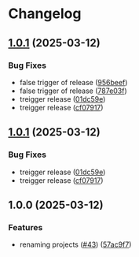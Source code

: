 # Changelog

## [1.0.1](https://github.com/pataruco/singularity-tag-test/compare/customer-api-v1.0.0...customer-api-v1.0.1) (2025-03-12)


### Bug Fixes

* false trigger of release ([956beef](https://github.com/pataruco/singularity-tag-test/commit/956beef5faf2e83b3ca9ff14313f35eef2d5b019))
* false trigger of release ([787e03f](https://github.com/pataruco/singularity-tag-test/commit/787e03f890204ec10a7c24c45e68fc59b7ba52b1))
* treigger release ([01dc59e](https://github.com/pataruco/singularity-tag-test/commit/01dc59ed431261dc85519934989b03427a58c448))
* treigger release ([cf07917](https://github.com/pataruco/singularity-tag-test/commit/cf07917de54aa89c7a4a74348c33ad09d5c4c312))

## [1.0.1](https://github.com/pataruco/singularity-tag-test/compare/customer-api-v1.0.0...customer-api-v1.0.1) (2025-03-12)


### Bug Fixes

* treigger release ([01dc59e](https://github.com/pataruco/singularity-tag-test/commit/01dc59ed431261dc85519934989b03427a58c448))
* treigger release ([cf07917](https://github.com/pataruco/singularity-tag-test/commit/cf07917de54aa89c7a4a74348c33ad09d5c4c312))

## 1.0.0 (2025-03-12)


### Features

* renaming projects ([#43](https://github.com/pataruco/singularity-tag-test/issues/43)) ([57ac9f7](https://github.com/pataruco/singularity-tag-test/commit/57ac9f7ac82a0ea3a184978ba423a07aa0d29cc3))

